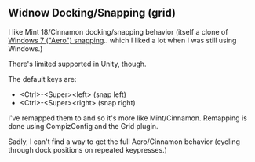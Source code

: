## Widnow Docking/Snapping (grid)
I like Mint 18/Cinnamon docking/snapping behavior (itself a clone of [Windows 7 ("Aero") snapping](http://www.pcworld.com/article/184194/Use_Keyboard_Shortcuts_for_Faster_Aero_Snapping.html).. which I liked a lot when I was still using Windows.)

There's limited supported in Unity, though.  

The default keys are:
- \<Ctrl\>-\<Super\>\<left\> (snap left)
- \<Ctrl\>-\<Super\>\<right\> (snap right)

I've remapped them to <Super><left> and <Super><right> so it's more like Mint/Cinnamon.  Remapping is done using CompizConfig and the Grid plugin.

Sadly, I can't find a way to get the full Aero/Cinnamon behavior (cycling through dock positions on repeated keypresses.)
